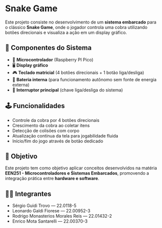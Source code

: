 # Snake Game

Este projeto consiste no desenvolvimento de um **sistema embarcado** para o clássico **Snake Game**, onde o jogador controla uma cobra utilizando botões direcionais e visualiza a ação em um display gráfico.

## 🔧 Componentes do Sistema

- 🧠 **Microcontrolador** (Raspberry PI Pico)  
- 🖥️ **Display gráfico**  
- 🎮 **Teclado matricial** (4 botões direcionais + 1 botão liga/desliga)  
- 🔋 **Bateria interna** (para funcionamento autônomo sem fonte de energia externa)  
- 🔌 **Interruptor principal** (chave liga/desliga do sistema)

## 🕹️ Funcionalidades

- Controle da cobra por 4 botões direcionais  
- Crescimento da cobra ao coletar itens  
- Detecção de colisões com corpo  
- Atualização contínua da tela para jogabilidade fluida  
- Início/fim do jogo através de botão dedicado

## 🎯 Objetivo

Este projeto tem como objetivo aplicar conceitos desenvolvidos na matéria **EEN251 - Microcontroladores e Sistemas Embarcados**, promovendo a integração prática entre **hardware e software**.

## 👨‍💻 Integrantes

- Sérgio Guidi Trovo — 22.0118-5  
- Leonardo Galdi Fiorese — 22.00952-3  
- Rodrigo Monasterios Morales Reis — 22.01432-2  
- Enrico Mota Santarelli — 22.00370-3
